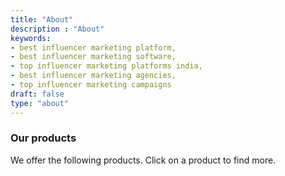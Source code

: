 ```yaml
---
title: "About"
description : "About"
keywords:
- best influencer marketing platform, 
- best influencer marketing software,
- top influencer marketing platforms india,
- best influencer marketing agencies,
- top influencer marketing campaigns
draft: false
type: "about"
---
```


### Our products

We offer the following products. Click on a product to find more.
